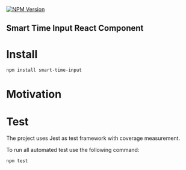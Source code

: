 [![NPM Version](https://img.shields.io/npm/v/%40osvalda%2Fsmart-time-input)](https://www.npmjs.com/package/@osvalda/smart-time-input)

## Smart Time Input React Component

# Install

```
npm install smart-time-input
```

# Motivation

# Test
The project uses Jest as test framework with coverage measurement.

To run all automated test use the following command:

```
npm test
```
